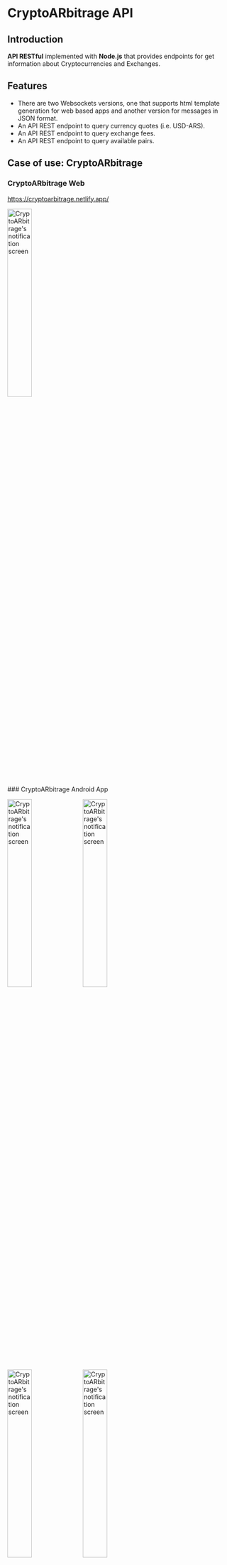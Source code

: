 # CryptoARbitrage API

## Introduction

**API RESTful** implemented with **Node.js** that provides endpoints
for get information about Cryptocurrencies and Exchanges.

## Features

- There are two Websockets versions, one that supports html template generation for web based apps and another version for messages in JSON format.
- An API REST endpoint to query currency quotes (i.e. USD-ARS).
- An API REST endpoint to query exchange fees.
- An API REST endpoint to query available pairs.

## Case of use: CryptoARbitrage

### CryptoARbitrage Web
<https://cryptoarbitrage.netlify.app/>
<p>  
<img
  width="33%" src="https://res.cloudinary.com/drwmwymbb/image/upload/v1720884223/Projects/CryptoARbitrage/hs2fpq1eis2wdsnrsxoz.png"
  alt="CryptoARbitrage's notification screen">
</p>
### CryptoARbitrage Android App
<p float="left">
  <img
  width="33%" src="https://res.cloudinary.com/drwmwymbb/image/upload/v1714067845/Projects/CryptoARbitrage/lsupuvucb34muiytkutj.png"
  alt="CryptoARbitrage's notification screen">
  <img
  width="33%" src="https://res.cloudinary.com/drwmwymbb/image/upload/v1714067845/Projects/CryptoARbitrage/suajaw4blpd5c8vsbb3w.png"
  alt="CryptoARbitrage's notification screen">
  <img
  width="33%"
  src="https://res.cloudinary.com/drwmwymbb/image/upload/v1714067845/Projects/CryptoARbitrage/rv6wxlowtefhofp516na.png"
  alt="CryptoARbitrage's notification screen">
  <img
  width="33%"
  src="https://res.cloudinary.com/drwmwymbb/image/upload/v1714067845/Projects/CryptoARbitrage/ponkmhjjd3alxyod9mgm.png"
  alt="CryptoARbitrage's notification screen">
  <img
  width="33%"
  src="https://res.cloudinary.com/drwmwymbb/image/upload/v1714068397/Projects/CryptoARbitrage/w5sszvd9sdaggnx6mpxn.png"
  alt="CryptoARbitrage's notification screen">
  <img
  width="33%"
  src="https://res.cloudinary.com/drwmwymbb/image/upload/v1714068397/Projects/CryptoARbitrage/mdrcucxnd6z7sxcdbrmi.png"
  alt="CryptoARbitrage's notification screen">
</p>

